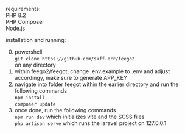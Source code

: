 requirements:  
PHP 8.2  
PHP Composer  
Node.js  

installation and running:

0. powershell  
   `git clone https://github.com/skff-err/feego2`  
   on any directory
1. within feego2/feegot, change .env.example to .env and adjust accordingy, make sure to generate APP_KEY
2. navigate into folder feegot within the earlier directory and run the following commands  
   `npm install`  
   `composer update`  
3. once done, run the following commands  
   `npm run dev` which initializes vite and the SCSS files  
   `php artisan serve` which runs the laravel project on 127.0.0.1  
